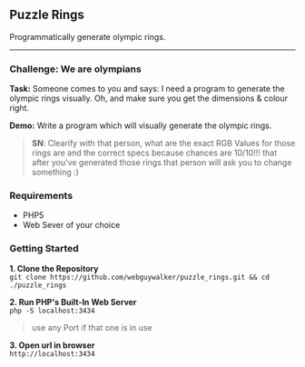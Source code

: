 ## Puzzle Rings
Programmatically generate olympic rings.

<hr />

### Challenge: We are olympians

**Task:** Someone comes to you and says: I need a program to generate the olympic rings visually. Oh, and make sure you get the dimensions & colour right.

**Demo:** Write a program which will visually generate the olympic rings.

>**SN**: Clearify with that person, what are the exact RGB Values for those rings are and the correct specs because chances are 10/10!!! that after you've generated those rings that person will ask you to change something :)

### Requirements
- PHP5
- Web Sever of your choice

### Getting Started
**1. Clone the Repository**<br />
`git clone https://github.com/webguywalker/puzzle_rings.git && cd ./puzzle_rings`

**2. Run PHP's Built-In Web Server**<br />
`php -S localhost:3434`

 >use any Port if that one is in use
 
 **3. Open url in browser**<br />
`http://localhost:3434`
